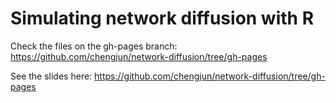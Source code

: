 Simulating network diffusion with R
=================
Check the files on the gh-pages branch:
https://github.com/chengjun/network-diffusion/tree/gh-pages

See the slides here:
https://github.com/chengjun/network-diffusion/tree/gh-pages

